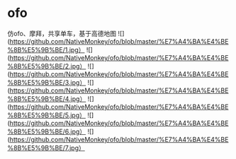 # ofo
仿ofo、摩拜，共享单车，基于高德地图
![](https://github.com/NativeMonkey/ofo/blob/master/%E7%A4%BA%E4%BE%8B%E5%9B%BE/1.jpg）
![](https://github.com/NativeMonkey/ofo/blob/master/%E7%A4%BA%E4%BE%8B%E5%9B%BE/2.jpg）
![](https://github.com/NativeMonkey/ofo/blob/master/%E7%A4%BA%E4%BE%8B%E5%9B%BE/3.jpg）
![](https://github.com/NativeMonkey/ofo/blob/master/%E7%A4%BA%E4%BE%8B%E5%9B%BE/4.jpg）
![](https://github.com/NativeMonkey/ofo/blob/master/%E7%A4%BA%E4%BE%8B%E5%9B%BE/5.jpg）
![](https://github.com/NativeMonkey/ofo/blob/master/%E7%A4%BA%E4%BE%8B%E5%9B%BE/6.jpg）
![](https://github.com/NativeMonkey/ofo/blob/master/%E7%A4%BA%E4%BE%8B%E5%9B%BE/7.jpg）
